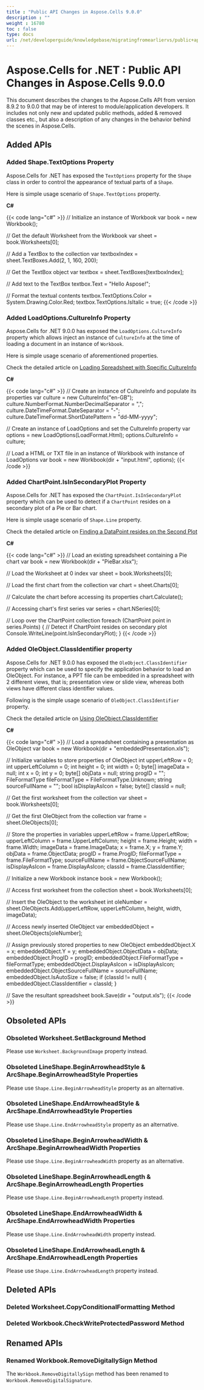 ```yaml
---
title : "Public API Changes in Aspose.Cells 9.0.0" 
description : "" 
weight : 16780 
toc : false
type: docs
url: /net/developerguide/knowledgebase/migratingfromearliervs/public+api+changes+in+aspose.cells+9.0.0/
---
```


# Aspose.Cells for .NET : Public API Changes in Aspose.Cells 9.0.0


This document describes the changes to the Aspose.Cells API from version 8.9.2 to 9.0.0 that may be of interest to module/application developers. It includes not only new and updated public methods, added & removed classes etc., but also a description of any changes in the behavior behind the scenes in Aspose.Cells.

## Added APIs

### Added Shape.TextOptions Property

Aspose.Cells for .NET has exposed the `TextOptions` property for the `Shape` class in order to control the appearance of textual parts of a `Shape`.

Here is simple usage scenario of `Shape.TextOptions` property.

**C#**

{{< code lang="c#" >}}
// Initialize an instance of Workbook
var book = new Workbook();

// Get the default Worksheet from the Workbook
var sheet = book.Worksheets[0];

// Add a TextBox to the collection
var textboxIndex = sheet.TextBoxes.Add(2, 1, 160, 200);

// Get the TextBox object
var textbox = sheet.TextBoxes[textboxIndex];

// Add text to the TextBox
textbox.Text = "Hello Aspose!";

// Format the textual contents
textbox.TextOptions.Color = System.Drawing.Color.Red;
textbox.TextOptions.IsItalic = true;
{{< /code >}}

### Added LoadOptions.CultureInfo Property

Aspose.Cells for .NET 9.0.0 has exposed the `LoadOptions.CultureInfo` property which allows inject an instance of `CultureInfo` at the time of loading a document in an instance of `Workbook`.

Here is simple usage scenario of aforementioned properties.

Check the detailed article on [Loading Spreadsheet with Specific CultureInfo](http://www.aspose.com/docs/display/cellsnet/Load+the+Workbook+with+specific+System+Culture+Info)

**C#**

{{< code lang="c#" >}}
// Create an instance of CultureInfo and populate its properties
var culture = new CultureInfo("en-GB");
culture.NumberFormat.NumberDecimalSeparator = ",";
culture.DateTimeFormat.DateSeparator = "-";
culture.DateTimeFormat.ShortDatePattern = "dd-MM-yyyy";

// Create an instance of LoadOptions and set the CultureInfo property
var options = new LoadOptions(LoadFormat.Html);
options.CultureInfo = culture;

// Load a HTML or TXT file in an instance of Workbook with instance of  LoadOptions
var book = new Workbook(dir + "input.html", options);
{{< /code >}}

### Added ChartPoint.IsInSecondaryPlot Property

Aspose.Cells for .NET has exposed the `ChartPoint.IsInSecondaryPlot` property which can be used to detect if a `ChartPoint` resides on a secondary plot of a Pie or Bar chart.

Here is simple usage scenario of `Shape.Line` property.

Check the detailed article on [Finding a DataPoint resides on the Second Plot](http://www.aspose.com/docs/display/cellsnet/Find+if+Data+Points+are+in+the+Second+Pie+or+Bar+on+a+Pie+of+Pie+or+Bar+of+Pie+Chart)

**C#**

{{< code lang="c#" >}}
// Load an existing spreadsheet containing a Pie chart
var book = new Workbook(dir + "PieBar.xlsx");

// Load the Worksheet at 0 index
var sheet = book.Worksheets[0];

// Load the first chart from the collection
var chart = sheet.Charts[0];

// Calculate the chart before accessing its properties
chart.Calculate();

// Accessing chart's first series
var series = chart.NSeries[0];

// Loop over the ChartPoint collection
foreach (ChartPoint point in series.Points)
{
    // Detect if ChartPoint resides on secondary plot
    Console.WriteLine(point.IsInSecondaryPlot);
}
{{< /code >}}

### Added OleObject.ClassIdentifier property

Aspose.Cells for .NET 9.0.0 has exposed the `OleObject.ClassIdentifier` property which can be used to specify the application behavior to load an OleObject. For instance, a PPT file can be embedded in a spreadsheet with 2 different views, that is; presentation view or slide view, whereas both views have different class identifier values.

Following is the simple usage scenario of `OleObject.ClassIdentifier` property.

Check the detailed article on [Using OleObject.ClassIdentifier](http://www.aspose.com/docs/display/cellsnet/Get+or+Set+the+Class+Identifier+of+the+Embedded+OLE+Object)

**C#**

{{< code lang="c#" >}}
// Load a spreadsheet containing a presentation as OleObject
var book = new Workbook(dir + "embeddedPresentation.xls");

// Initialize variables to store properties of OleObject
int upperLeftRow = 0;
int upperLeftColumn = 0;
int height = 0;
int width = 0;
byte[] imageData = null;
int x = 0;
int y = 0;
byte[] objData = null;
string progID = "";
FileFormatType fileFormatType = FileFormatType.Unknown;
string sourceFullName = "";
bool isDisplayAsIcon = false;
byte[] classId = null;

// Get the first worksheet from the collection
var sheet = book.Worksheets[0];

// Get the first OleObject from the collection
var frame = sheet.OleObjects[0];

// Store the properties in variables
upperLeftRow = frame.UpperLeftRow;
upperLeftColumn = frame.UpperLeftColumn;
height = frame.Height;
width = frame.Width;
imageData = frame.ImageData;
x = frame.X;
y = frame.Y;
objData = frame.ObjectData;
progID = frame.ProgID;
fileFormatType = frame.FileFormatType;
sourceFullName = frame.ObjectSourceFullName;
isDisplayAsIcon = frame.DisplayAsIcon;
classId = frame.ClassIdentifier;

// Initialize a new Workbook instance
book = new Workbook();

// Access first worksheet from the collection
sheet = book.Worksheets[0];

// Insert the OleObject to the worksheet
int oleNumber = sheet.OleObjects.Add(upperLeftRow, upperLeftColumn, height, width, imageData);

// Access newly inserted OleObject
var embeddedObject = sheet.OleObjects[oleNumber];

// Assign previously stored properties to new OleObject
embeddedObject.X = x;
embeddedObject.Y = y;
embeddedObject.ObjectData = objData;
embeddedObject.ProgID = progID;
embeddedObject.FileFormatType = fileFormatType;
embeddedObject.DisplayAsIcon = isDisplayAsIcon;
embeddedObject.ObjectSourceFullName = sourceFullName;
embeddedObject.IsAutoSize = false;
if (classId != null)
{
    embeddedObject.ClassIdentifier = classId;
}

// Save the resultant spreadsheet
book.Save(dir  + "output.xls");
{{< /code >}}

## Obsoleted APIs

### Obsoleted Worksheet.SetBackground Method

Please use `Worksheet.BackgroundImage` property instead.

### Obsoleted LineShape.BeginArrowheadStyle & ArcShape.BeginArrowheadStyle Properties

Please use `Shape.Line.BeginArrowheadStyle` property as an alternative.

### Obsoleted LineShape.EndArrowheadStyle & ArcShape.EndArrowheadStyle Properties

Please use `Shape.Line.EndArrowheadStyle` property as an alternative.

### Obsoleted LineShape.BeginArrowheadWidth & ArcShape.BeginArrowheadWidth Properties

Please use `Shape.Line.BeginArrowheadWidth` property as an alternative.

### Obsoleted LineShape.BeginArrowheadLength & ArcShape.BeginArrowheadLength Properties

Please use `Shape.Line.BeginArrowheadLength` property instead.

### Obsoleted LineShape.EndArrowheadWidth & ArcShape.EndArrowheadWidth Properties

Please use `Shape.Line.EndArrowheadWidth` property instead.

### Obsoleted LineShape.EndArrowheadLength & ArcShape.EndArrowheadLength Properties

Please use `Shape.Line.EndArrowheadLength` property instead.

## Deleted APIs

### Deleted Worksheet.CopyConditionalFormatting Method

### Deleted Workbook.CheckWriteProtectedPassword Method

## Renamed APIs

### Renamed Workbook.RemoveDigitallySign Method

The `Workbook.RemoveDigitallySign` method has been renamed to `Workbook.RemoveDigitalSignature`.

